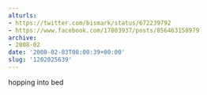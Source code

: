 ```yaml
---
alturls:
- https://twitter.com/bismark/status/672239792
- https://www.facebook.com/17803937/posts/856463158979
archive:
- 2008-02
date: '2008-02-03T08:00:39+00:00'
slug: '1202025639'
---
```


hopping into bed

